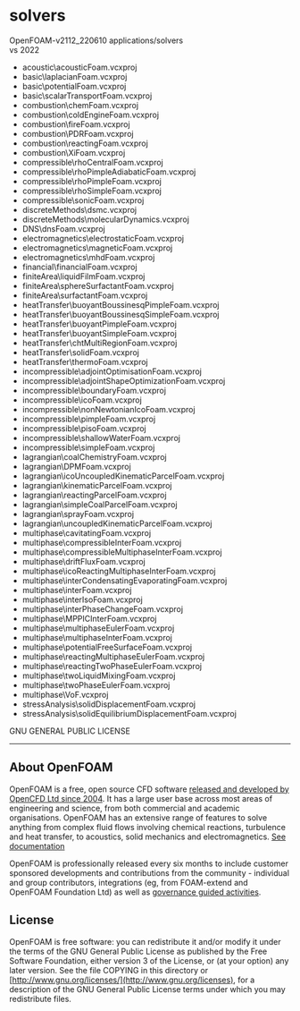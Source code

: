 # solvers
OpenFOAM-v2112_220610 applications/solvers  
vs 2022  

 
-   acoustic\acousticFoam.vcxproj
-   basic\laplacianFoam.vcxproj
-   basic\potentialFoam.vcxproj
-   basic\scalarTransportFoam.vcxproj
-   combustion\chemFoam.vcxproj
-   combustion\coldEngineFoam.vcxproj
-   combustion\fireFoam.vcxproj
-   combustion\PDRFoam.vcxproj
-   combustion\reactingFoam.vcxproj
-   combustion\XiFoam.vcxproj
-   compressible\rhoCentralFoam.vcxproj
-   compressible\rhoPimpleAdiabaticFoam.vcxproj
-   compressible\rhoPimpleFoam.vcxproj
-   compressible\rhoSimpleFoam.vcxproj
-   compressible\sonicFoam.vcxproj
-   discreteMethods\dsmc.vcxproj
-   discreteMethods\molecularDynamics.vcxproj
-   DNS\dnsFoam.vcxproj
-   electromagnetics\electrostaticFoam.vcxproj
-   electromagnetics\magneticFoam.vcxproj
-   electromagnetics\mhdFoam.vcxproj
-   financial\financialFoam.vcxproj
-   finiteArea\liquidFilmFoam.vcxproj
-   finiteArea\sphereSurfactantFoam.vcxproj
-   finiteArea\surfactantFoam.vcxproj
-   heatTransfer\buoyantBoussinesqPimpleFoam.vcxproj
-   heatTransfer\buoyantBoussinesqSimpleFoam.vcxproj
-   heatTransfer\buoyantPimpleFoam.vcxproj
-   heatTransfer\buoyantSimpleFoam.vcxproj
-   heatTransfer\chtMultiRegionFoam.vcxproj
-   heatTransfer\solidFoam.vcxproj
-   heatTransfer\thermoFoam.vcxproj
-   incompressible\adjointOptimisationFoam.vcxproj
-   incompressible\adjointShapeOptimizationFoam.vcxproj
-   incompressible\boundaryFoam.vcxproj
-   incompressible\icoFoam.vcxproj
-   incompressible\nonNewtonianIcoFoam.vcxproj
-   incompressible\pimpleFoam.vcxproj
-   incompressible\pisoFoam.vcxproj
-   incompressible\shallowWaterFoam.vcxproj
-   incompressible\simpleFoam.vcxproj
-   lagrangian\coalChemistryFoam.vcxproj
-   lagrangian\DPMFoam.vcxproj
-   lagrangian\icoUncoupledKinematicParcelFoam.vcxproj
-   lagrangian\kinematicParcelFoam.vcxproj
-   lagrangian\reactingParcelFoam.vcxproj
-   lagrangian\simpleCoalParcelFoam.vcxproj
-   lagrangian\sprayFoam.vcxproj
-   lagrangian\uncoupledKinematicParcelFoam.vcxproj
-   multiphase\cavitatingFoam.vcxproj
-   multiphase\compressibleInterFoam.vcxproj
-   multiphase\compressibleMultiphaseInterFoam.vcxproj
-   multiphase\driftFluxFoam.vcxproj
-   multiphase\icoReactingMultiphaseInterFoam.vcxproj
-   multiphase\interCondensatingEvaporatingFoam.vcxproj
-   multiphase\interFoam.vcxproj
-   multiphase\interIsoFoam.vcxproj
-   multiphase\interPhaseChangeFoam.vcxproj
-   multiphase\MPPICInterFoam.vcxproj
-   multiphase\multiphaseEulerFoam.vcxproj
-   multiphase\multiphaseInterFoam.vcxproj
-   multiphase\potentialFreeSurfaceFoam.vcxproj
-   multiphase\reactingMultiphaseEulerFoam.vcxproj
-   multiphase\reactingTwoPhaseEulerFoam.vcxproj
-   multiphase\twoLiquidMixingFoam.vcxproj
-   multiphase\twoPhaseEulerFoam.vcxproj
-   multiphase\VoF.vcxproj
-   stressAnalysis\solidDisplacementFoam.vcxproj
-   stressAnalysis\solidEquilibriumDisplacementFoam.vcxproj
 

GNU GENERAL PUBLIC LICENSE  

-----------------------------  

## About OpenFOAM
OpenFOAM is a free, open source CFD software [released and developed by OpenCFD Ltd since 2004](http://www.openfoam.com/history/).
It has a large user base across most areas of engineering and science, from both commercial and academic organisations.
OpenFOAM has an extensive range of features to solve anything from complex fluid flows involving chemical reactions, turbulence and heat transfer, to acoustics, solid mechanics and electromagnetics.
[See documentation](http://www.openfoam.com/documentation)

OpenFOAM is professionally released every six months to include
customer sponsored developments and contributions from the community -
individual and group contributors, integrations
(eg, from FOAM-extend and OpenFOAM Foundation Ltd) as well as
[governance guided activities](https://www.openfoam.com/governance/).


## License

OpenFOAM is free software: you can redistribute it and/or modify it
under the terms of the GNU General Public License as published by the
Free Software Foundation, either version 3 of the License, or (at your
option) any later version.  See the file COPYING in this directory or
[http://www.gnu.org/licenses/](http://www.gnu.org/licenses), for a
description of the GNU General Public License terms under which you
may redistribute files.
